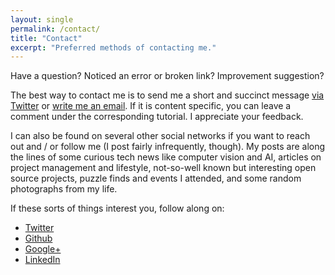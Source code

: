 ```yaml
---
layout: single
permalink: /contact/
title: "Contact"
excerpt: "Preferred methods of contacting me."
---
```


Have a question? Noticed an error or broken link? Improvement suggestion?  

The best way to contact me is to send me a short and succinct message [via Twitter](https://twitter.com/vicrucann) or [write me an email](mailto:vicrucann@gmail.com). If it is content specific, you can leave a comment under the corresponding tutorial. I appreciate your feedback.

I can also be found on several other social networks if you want to reach out and / or follow me (I post fairly infrequently, though). My posts are along the lines of some curious tech news like computer vision and AI, articles on project management and lifestyle, not-so-well known but interesting open source projects, puzzle finds and events I attended, and some random photographs from my life.

If these sorts of things interest you, follow along on:

* [Twitter](https://twitter.com/vicrucann)
* [Github](https://github.com/vicrucann)
* [Google+](https://plus.google.com/+VictoriaRudakova)
* [LinkedIn](https://linkedin.com/in/vicrucann)
